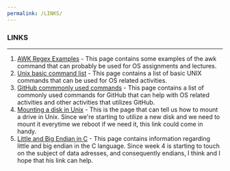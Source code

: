 ```yaml
---
permalink: /LINKS/
---
```


### LINKS
---
1. [AWK Regex Examples](https://www.tutorialspoint.com/awk/awk_regular_expressions.htm) - This page contains some examples of the awk command that can probably be used for OS assignments and lectures.
2. [Unix basic command list](http://mally.stanford.edu/~sr/computing/basic-unix.html) - This page contains a list of basic UNIX commands that can be used for OS related activities.
3. [GitHub commmonly used commands](https://github.com/joshnh/Git-Commands) - This page contains a list of commonly used commands for GitHub that can help with OS related activities and other activities that utilizes GitHub.
4. [Mounting a disk in Unix](https://osp4diss.vlsm.org/W03-03.html) - This is the page that can tell us how to mount a drive in Unix. Since we're starting to utilize a new disk and we need to mount it everytime we reboot if we need it, this link could come in handy.
5. [Little and Big Endian in C](https://www.geeksforgeeks.org/little-and-big-endian-mystery/) - This page contains information regarding little and big endian in the C language. Since week 4 is starting to touch on the subject of data adresses, and consequently endians, I think and I hope that his link can help.

